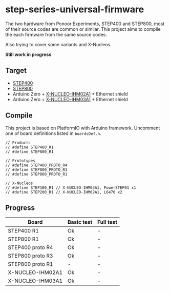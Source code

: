 # step-series-universal-firmware
The two hardware from Ponoor Experiments, STEP400 and STEP800, most of their source codes are common or similar. This project aims to compile the each firmware from the same source codes. 

Also trying to cover some variants and X-Nucleos.

**Still work in progress**

## Target
- [STEP400](https://github.com/ponoor/STEP400/)
- [STEP800](https://github.com/ponoor/STEP800/)
- Arduino Zero + [X-NUCLEO-IHM02A1](https://www.st.com/en/ecosystems/x-nucleo-ihm02a1.html) + Ethernet shield
- Arduino Zero + [X-NUCLEO-IHM03A1](https://www.st.com/en/ecosystems/x-nucleo-ihm03a1.html) + Ethernet shield
<!--
<img src="https://ponoor.com/cms/wp-content/uploads/2021/03/IMG_4219-1600x1067.jpg" width="50%" /><img src="https://ponoor.com/cms/wp-content/uploads/2020/10/step800_r1_1-1600x1067.jpg" width="50%" />

<img src="https://www.st.com/bin/ecommerce/api/image.PF262214.en.feature-description-include-personalized-no-cpn-large.jpg" width="50%" /><img src="https://www.st.com/bin/ecommerce/api/image.PF261319.en.feature-description-include-personalized-no-cpn-large.jpg" width="50%" />
-->

## Compile
This project is based on PlatformIO with Arduino framework. Uncomment one of board definitions listed in `boardsDef.h`.

```
// Products
// #define STEP400_R1
// #define STEP800_R1

// Prototypes
// #define STEP400_PROTO_R4
// #define STEP800_PROTO_R3
// #define STEP800_PROTO_R1

// X-Nucleos
// #define STEP100_R1 // X-NUCLEO-IHM03A1, PowerSTEP01 x1
// #define STEP200_R1 // X-NUCLEO-IHM02A1, L6470 x2 
```

## Progress

| Board | Basic test | Full test |
| --- | --- | --- |
| STEP400 R1 | Ok | - |
| STEP800 R1 | Ok | - |
| STEP400 proto R4 | Ok | - |
| STEP800 proto R3 | Ok | - |
| STEP800 proto R1 | - | -|
| X-NUCLEO-IHM02A1 | Ok | - |
| X-NUCLEO-IHM03A1 | Ok | - |